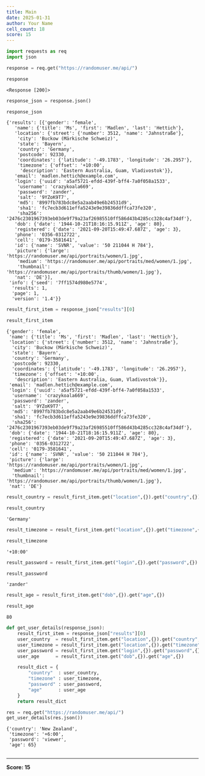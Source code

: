 ```yaml
---
title: Main
date: 2025-01-31
author: Your Name
cell_count: 18
score: 15
---
```


```python
import requests as req
import json
```


```python
response = req.get("https://randomuser.me/api/")
```


```python
response
```




    <Response [200]>




```python
response_json = response.json()
```


```python
response_json
```




    {'results': [{'gender': 'female',
       'name': {'title': 'Ms', 'first': 'Madlen', 'last': 'Hettich'},
       'location': {'street': {'number': 3512, 'name': 'Jahnstraße'},
        'city': 'Buckow (Märkische Schweiz)',
        'state': 'Bayern',
        'country': 'Germany',
        'postcode': 92330,
        'coordinates': {'latitude': '-49.1783', 'longitude': '26.2957'},
        'timezone': {'offset': '+10:00',
         'description': 'Eastern Australia, Guam, Vladivostok'}},
       'email': 'madlen.hettich@example.com',
       'login': {'uuid': 'a5af5721-efdd-439f-bff4-7a0f058a1533',
        'username': 'crazykoala669',
        'password': 'zander',
        'salt': '9YZoK9T7',
        'md5': '8997fb783bdc8e5a2aab49e6b24531d9',
        'sha1': 'fc7ecb3d611effa5243e9e39836ddffca73fe320',
        'sha256': '2476c2301967393eb03de9f79a23af26985510ff586d43b4285cc328c4af34df'},
       'dob': {'date': '1944-10-21T18:16:15.911Z', 'age': 80},
       'registered': {'date': '2021-09-20T15:49:47.687Z', 'age': 3},
       'phone': '0356-0312722',
       'cell': '0179-3581641',
       'id': {'name': 'SVNR', 'value': '50 211044 H 784'},
       'picture': {'large': 'https://randomuser.me/api/portraits/women/1.jpg',
        'medium': 'https://randomuser.me/api/portraits/med/women/1.jpg',
        'thumbnail': 'https://randomuser.me/api/portraits/thumb/women/1.jpg'},
       'nat': 'DE'}],
     'info': {'seed': '7ff1574d980e5774',
      'results': 1,
      'page': 1,
      'version': '1.4'}}




```python
result_first_item = response_json["results"][0]
```


```python
result_first_item
```




    {'gender': 'female',
     'name': {'title': 'Ms', 'first': 'Madlen', 'last': 'Hettich'},
     'location': {'street': {'number': 3512, 'name': 'Jahnstraße'},
      'city': 'Buckow (Märkische Schweiz)',
      'state': 'Bayern',
      'country': 'Germany',
      'postcode': 92330,
      'coordinates': {'latitude': '-49.1783', 'longitude': '26.2957'},
      'timezone': {'offset': '+10:00',
       'description': 'Eastern Australia, Guam, Vladivostok'}},
     'email': 'madlen.hettich@example.com',
     'login': {'uuid': 'a5af5721-efdd-439f-bff4-7a0f058a1533',
      'username': 'crazykoala669',
      'password': 'zander',
      'salt': '9YZoK9T7',
      'md5': '8997fb783bdc8e5a2aab49e6b24531d9',
      'sha1': 'fc7ecb3d611effa5243e9e39836ddffca73fe320',
      'sha256': '2476c2301967393eb03de9f79a23af26985510ff586d43b4285cc328c4af34df'},
     'dob': {'date': '1944-10-21T18:16:15.911Z', 'age': 80},
     'registered': {'date': '2021-09-20T15:49:47.687Z', 'age': 3},
     'phone': '0356-0312722',
     'cell': '0179-3581641',
     'id': {'name': 'SVNR', 'value': '50 211044 H 784'},
     'picture': {'large': 'https://randomuser.me/api/portraits/women/1.jpg',
      'medium': 'https://randomuser.me/api/portraits/med/women/1.jpg',
      'thumbnail': 'https://randomuser.me/api/portraits/thumb/women/1.jpg'},
     'nat': 'DE'}




```python
result_country = result_first_item.get("location",{}).get("country",{})
```


```python
result_country
```




    'Germany'




```python
result_timezone = result_first_item.get("location",{}).get("timezone",{}).get("offset",{})
```


```python
result_timezone
```




    '+10:00'




```python
result_password = result_first_item.get("login",{}).get("password",{})
```


```python
result_password
```




    'zander'




```python
result_age = result_first_item.get("dob",{}).get("age",{})
```


```python
result_age
```




    80




```python
def get_user_details(response_json):
    result_first_item = response_json["results"][0]
    user_country  = result_first_item.get("location",{}).get("country",{})
    user_timezone = result_first_item.get("location",{}).get("timezone",{}).get("offset",{})
    user_password = result_first_item.get("login",{}).get("password",{})
    user_age      = result_first_item.get("dob",{}).get("age",{})

    result_dict = {
        "country"  : user_country,
        "timezone" : user_timezone,
        "password" : user_password,
        "age"      : user_age
    }
    return result_dict
```


```python
res = req.get("https://randomuser.me/api/")
get_user_details(res.json())
```




    {'country': 'New Zealand',
     'timezone': '+6:00',
     'password': 'viewer',
     'age': 65}




```python

```


---
**Score: 15**
